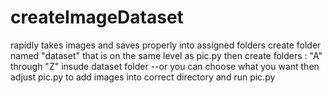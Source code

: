 # createImageDataset
rapidly takes images and saves properly into assigned folders
create folder named "dataset" that is on the same level as pic.py
then create folders : "A" through "Z" insude dataset folder --or you can choose what you want
then adjust pic.py to add images into correct directory and run pic.py
